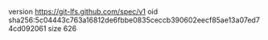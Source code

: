 version https://git-lfs.github.com/spec/v1
oid sha256:5c04443c763a16812de6fbbe0835ceccb390602eecf85ae13a07ed74cd092061
size 626

